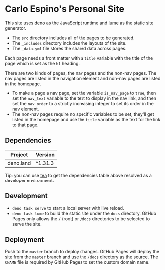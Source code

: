 # Carlo Espino's Personal Site

This site uses [deno](https://github.com/denoland/deno) as the JavaScript runtime and [lume](https://github.com/lumeland/lume) as the static site generator.

- The `src` directory includes all of the pages to be generated.
- The `_includes` directory includes the layouts of the site.
- The `_data.yml` file stores the shared data across pages.

Each page needs a front matter with a `title` variable with the title of the page which is set as the `h1` heading.

There are two kinds of pages, the nav pages and the non-nav pages. The nav pages are listed in the navigation element and non-nav pages are listed in the homepage.
- To make a page a nav page, set the variable `is_nav_page` to `true`, then set the `nav_text` variable to the text to display in the nav link, and then set the `nav_order` to a strictly increasing integer to set its order in the nav element.
- The non-nav pages require no specific variables to be set, they'll get listed in the homepage and use the `title` variable as the text for the link to that page.

## Dependencies

| Project    | Version |
| ---------- | ------- |
| deno.land  | ^1.31.3 |

Tip: you can use [tea](https://github.com/teaxyz/cli) to get the dependencies table above resolved as a developer environment.

## Development

- `deno task serve` to start a local server with live reload.
- `deno task lume` to build the static site under the `docs` directory. GitHub Pages only allows the `/` (root) or `/docs` directories to be selected to serve the site.

## Deployment

Push to the `master` branch to deploy changes. GitHub Pages will deploy the site from the `master` branch and use the `/docs` directory as the source. The `CNAME` file is required by GitHub Pages to set the custom domain name.
